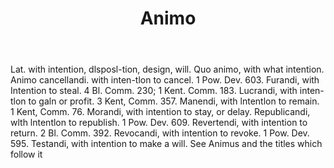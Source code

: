 ---
title: Animo
letter: A
permalink: "/definitions/animo.html"
body: Lat. with intention, dlsposl-tion, design, will. Quo animo, with what intention.
  Animo cancellandi. with inten-tlon to cancel. 1 Pow. Dev. 603. Furandi, with Intention
  to steal. 4 Bl. Comm. 230; 1 Kent. Comm. 183. Lucrandi, with inten-tlon to galn
  or profit. 3 Kent, Comm. 357. Manendi, with lntentlon to remain. 1 Kent, Comm. 76.
  Morandi, with intention to stay, or delay. Republicandi, wlth lntentlon to republish.
  1 Pow. Dev. 609. Revertendi, with intention to return. 2 Bl. Comm. 392. Revocandi,
  with intention to revoke. 1 Pow. Dev. 595. Testandi, with intention to make a will.
  See Animus and the titles which follow it
published_at: '2018-07-07'
layout: post
---
